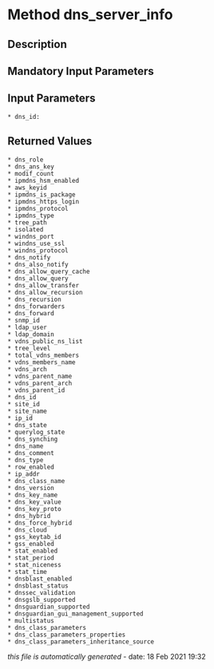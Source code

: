 # Method dns_server_info

## Description
	

## Mandatory Input Parameters

## Input Parameters
	* dns_id:

## Returned Values
	* dns_role
	* dns_ans_key
	* modif_count
	* ipmdns_hsm_enabled
	* aws_keyid
	* ipmdns_is_package
	* ipmdns_https_login
	* ipmdns_protocol
	* ipmdns_type
	* tree_path
	* isolated
	* windns_port
	* windns_use_ssl
	* windns_protocol
	* dns_notify
	* dns_also_notify
	* dns_allow_query_cache
	* dns_allow_query
	* dns_allow_transfer
	* dns_allow_recursion
	* dns_recursion
	* dns_forwarders
	* dns_forward
	* snmp_id
	* ldap_user
	* ldap_domain
	* vdns_public_ns_list
	* tree_level
	* total_vdns_members
	* vdns_members_name
	* vdns_arch
	* vdns_parent_name
	* vdns_parent_arch
	* vdns_parent_id
	* dns_id
	* site_id
	* site_name
	* ip_id
	* dns_state
	* querylog_state
	* dns_synching
	* dns_name
	* dns_comment
	* dns_type
	* row_enabled
	* ip_addr
	* dns_class_name
	* dns_version
	* dns_key_name
	* dns_key_value
	* dns_key_proto
	* dns_hybrid
	* dns_force_hybrid
	* dns_cloud
	* gss_keytab_id
	* gss_enabled
	* stat_enabled
	* stat_period
	* stat_niceness
	* stat_time
	* dnsblast_enabled
	* dnsblast_status
	* dnssec_validation
	* dnsgslb_supported
	* dnsguardian_supported
	* dnsguardian_gui_management_supported
	* multistatus
	* dns_class_parameters
	* dns_class_parameters_properties
	* dns_class_parameters_inheritance_source


*this file is automatically generated* - date: 18 Feb 2021 19:32